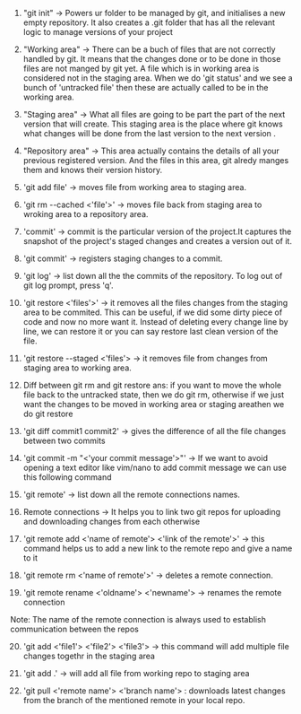 1. "git init" -> Powers ur folder to be managed by git, and initialises a new empty repository. It also creates a .git folder that has all the relevant logic to manage versions of your project 

2. "Working area" -> There can be a buch of files that are not correctly handled by git. It means that the changes done or to be done in those files are not manged by git yet. A file which is in working area is considered not in the staging area. When we do 'git status' and we see a bunch of 'untracked file' then these are actually called to be in the working area.

3. "Staging area" -> What all files are going to be part the part of the next version that will create. This staging area is the place where git knows what changes will be done from the last version to the next version .

4. "Repository area" -> This area actually contains the details of all your previous registered version. And the files in this area, git alredy manges them and knows their version history. 

5. 'git add file' -> moves file from working area to staging area.

6. 'git rm --cached <'file'>' -> moves file back from staging area to wroking area to a repository area.

7. 'commit' -> commit is the particular version of the project.It captures the snapshot of the project's staged changes and creates a version out of it.

8. 'git commit' -> registers staging changes to a commit.

9. 'git log' -> list down all the the commits of the repository. To log out of git log prompt, press 'q'.

10. 'git restore <'files'>' -> it removes all the files changes from the staging area to be commited. This can be useful, if we did some dirty piece of code and now no more want it. Instead of deleting every change line by line, we can restore it or you can say restore last clean version of the file.

11. 'git restore --staged <'files'> -> it removes file from changes from staging area to working area.

12. Diff between git rm and git restore
ans: if you want to move the whole file back to the untracked state, then we do git rm, otherwise if we just want the changes to be moved in working area or staging areathen we do git restore

13. 'git diff commit1 commit2' -> gives the difference of all the file changes between two commits

14. 'git commit -m "<'your commit message'>"' -> If we want to avoid opening a text editor like vim/nano to add commit message we can use this following command 

15. 'git remote' -> list down all the remote connections names. 

16. Remote connections -> It helps you to link two git repos for uploading and downloading changes from each otherwise

17. 'git remote add <'name of remote'> <'link of the remote'>' -> this command helps us to add a new link to the remote repo and give a name to it 

18. 'git remote rm <'name of remote'>' -> deletes a remote connection.

19. 'git remote rename <'oldname'> <'newname'> -> renames the remote connection

Note: The name of the remote connection is always used to establish communication between the repos

20. 'git add <'file1'> <'file2'> <'file3'> -> this command will add multiple file changes togethr in the staging area 

21. 'git add .' -> will add all file from working repo to staging area

22. 'git pull <'remote name'> <'branch name'> : downloads latest changes from the branch of the mentioned remote in your local repo.
